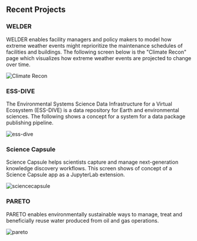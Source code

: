 ## Recent Projects


### WELDER

WELDER enables facility managers and policy makers to model how extreme weather events might reprioritize the maintenance schedules of facilities and buildings. The following screen below is the "Climate Recon" page which visualizes how extreme weather events are projected to change over time.   

![Climate Recon](https://user-images.githubusercontent.com/5075865/182978940-028df596-aec5-48b6-b569-7154dd4c50ae.png)


### ESS-DIVE

The Environmental Systems Science Data Infrastructure for a Virtual Ecosystem (ESS-DIVE) is a data repository for Earth and environmental sciences. The following shows a concept for a system for a data package publishing pipeline.

![ess-dive](https://user-images.githubusercontent.com/5075865/182980427-d65e5ac0-cb7a-4ea5-b79b-91ff7088c849.png)


### Science Capsule

Science Capsule helps scientists capture and manage next-generation knowledge discovery workflows. This screen shows of concept of a Science Capsule app as a JupyterLab extension. 

![sciencecapsule](https://user-images.githubusercontent.com/5075865/182981029-5bf1b57c-4e9d-4ba2-9a32-2a8c05cd6ed4.png)


### PARETO

PARETO enables environmentally sustainable ways to manage, treat and beneficially reuse water produced from oil and gas operations.

![pareto](https://user-images.githubusercontent.com/5075865/182981241-9ddcb069-0e05-4ae8-812b-c631f6e25b8e.png)



